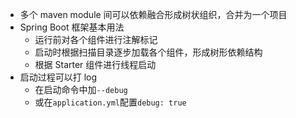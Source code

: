 - 多个 maven module 间可以依赖融合形成树状组织，合并为一个项目
- Spring Boot 框架基本用法
  - 运行前对各个组件进行注解标记
  - 启动时根据扫描目录逐步加载各个组件，形成树形依赖结构
  - 根据 Starter 组件进行线程启动
- 启动过程可以打 log
  - 在启动命令中加`--debug`
  - 或在`application.yml`配置`debug: true`
